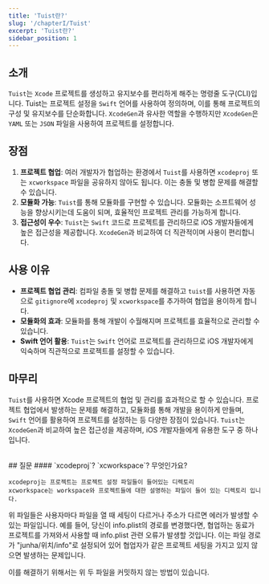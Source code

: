 ```yaml
---
title: 'Tuist란?'
slug: '/chapterI/Tuist'
excerpt: 'Tuist란?'
sidebar_position: 1
---
```


## **소개**

`Tuist`는 `Xcode` 프로젝트를 생성하고 유지보수를 편리하게 해주는 명령줄 도구(CLI)입니다. Tuist는 프로젝트 설정을 `Swift` 언어를 사용하여 정의하며, 이를 통해 프로젝트의 구성 및 유지보수를 단순화합니다. `XcodeGen`과 유사한 역할을 수행하지만 `XcodeGen`은 `YAML` 또는 `JSON` 파일을 사용하여 프로젝트를 설정합니다.

## **장점**

1. **프로젝트 협업**: 여러 개발자가 협업하는 환경에서 `Tuist`를 사용하면 `xcodeproj` 또는 `xcworkspace` 파일을 공유하지 않아도 됩니다. 이는 충돌 및 병합 문제를 해결할 수 있습니다.
2. **모듈화 가능**: `Tuist`를 통해 모듈화를 구현할 수 있습니다. 모듈화는 소프트웨어 성능을 향상시키는데 도움이 되며, 효율적인 프로젝트 관리를 가능하게 합니다.
3. **접근성이 우수**: `Tuist`는 `Swift` 코드로 프로젝트를 관리하므로 iOS 개발자들에게 높은 접근성을 제공합니다. `XcodeGen`과 비교하여 더 직관적이며 사용이 편리합니다.

## **사용 이유**

- **프로젝트 협업 관리**: 컴파일 충돌 및 병합 문제를 해결하고 `tuist`를 사용하면 자동으로 `gitignore`에 `xcodeproj` 및 `xcworkspace`를 추가하여 협업을 용이하게 합니다.
- **모듈화의 효과**: 모듈화를 통해 개발이 수월해지며 프로젝트를 효율적으로 관리할 수 있습니다.
- **Swift 언어 활용**: `Tuist`는 `Swift` 언어로 프로젝트를 관리하므로 iOS 개발자에게 익숙하며 직관적으로 프로젝트를 설정할 수 있습니다.

## **마무리**

`Tuist`를 사용하면 Xcode 프로젝트의 협업 및 관리를 효과적으로 할 수 있습니다. 프로젝트 협업에서 발생하는 문제를 해결하고, 모듈화를 통해 개발을 용이하게 만들며, `Swift` 언어를 활용하여 프로젝트를 설정하는 등 다양한 장점이 있습니다. `Tuist`는 `XcodeGen`과 비교하여 높은 접근성을 제공하며, iOS 개발자들에게 유용한 도구 중 하나입니다.

<br/>
## 질문
#### `xcodeproj`? `xcworkspace`? 무엇인가요?

```
xcodeproj는 프로젝트는 프로젝트 설정 파일들이 들어있는 디렉토리
xcworkspace는 workspace와 프로젝트들에 대한 설명하는 파일이 들어 있는 디렉토리 입니다.
```


위 파일들은 사용자마다 파일을 열 때 세팅이 다르거나 주소가 다르면 에러가 발생할 수 있는 파일입니다. 예를 들어, 당신이 info.plist의 경로를 변경했다면, 협업하는 동료가 프로젝트를 가져와서 사용할 때 info.plist 관련 오류가 발생할 것입니다. 이는 파일 경로가 "junha/위치/info"로 설정되어 있어 협업자가 같은 프로젝트 세팅을 가지고 있지 않으면 발생하는 문제입니다.

이를 해결하기 위해서는 위 두 파일을 커밋하지 않는 방법이 있습니다.
